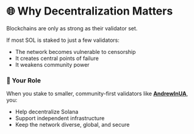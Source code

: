 # 🌐 Why Decentralization Matters

Blockchains are only as strong as their validator set.

If most SOL is staked to just a few validators:
- The network becomes vulnerable to censorship
- It creates central points of failure
- It weakens community power

### 🤝 Your Role

When you stake to smaller, community-first validators like [**AndrewInUA**](https://andrewinua.com/#stake), you:
- Help decentralize Solana
- Support independent infrastructure
- Keep the network diverse, global, and secure


